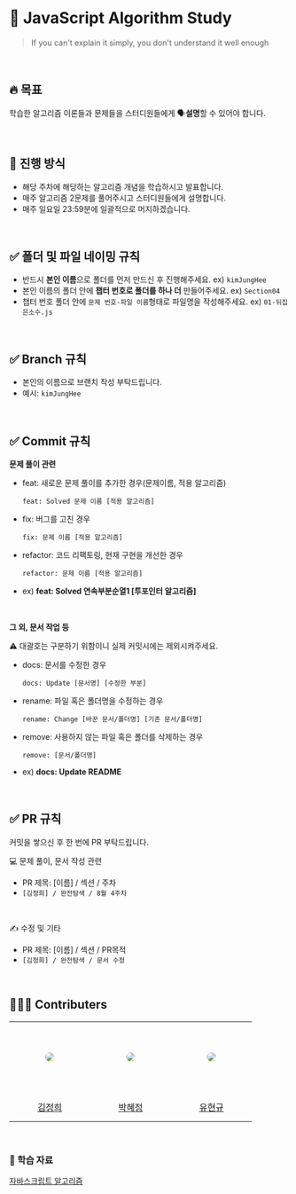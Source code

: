 # 💯 JavaScript Algorithm Study

> If you can't explain it simply, you don't understand it well enough

<br>

## 🔥 목표

학습한 알고리즘 이론들과 문제들을 스터디원들에게 🗣**설명**할 수 있어야 합니다.

<br>

## 📌 진행 방식

- 해당 주차에 해당하는 알고리즘 개념을 학습하시고 발표합니다.
- 매주 알고리즘 2문제를 풀어주시고 스터디원들에게 설명합니다.
- 매주 일요일 23:59분에 일괄적으로 머지하겠습니다.

<br>

## ✅ 폴더 및 파일 네이밍 규칙

- 반드시 **본인 이름**으로 폴더를 먼저 만드신 후 진행해주세요. ex) `kimJungHee`
- 본인 이름의 폴더 안에 **챕터 번호로 폴더를 하나 더** 만들어주세요. ex) `Section04`
- 챕터 번호 폴더 안에 `문제 번호-파일 이름`형태로 파일명을 작성해주세요. ex) `01-뒤집은소수.js`

<br>

## ✅ Branch 규칙

- 본인의 이름으로 브랜치 작성 부탁드립니다.
- 예시: `kimJungHee`

<br>

## ✅ Commit 규칙

**문제 풀이 관련**

- feat: 새로운 문제 풀이를 추가한 경우(문제이름, 적용 알고리즘)

  ```
  feat: Solved 문제 이름 [적용 알고리즘]
  ```

- fix: 버그를 고친 경우

  ```
  fix: 문제 이름 [적용 알고리즘]
  ```

- refactor: 코드 리팩토링, 현재 구현을 개선한 경우

  ```
  refactor: 문제 이름 [적용 알고리즘]
  ```

- ex) **feat: Solved 연속부분순열1 [투포인터 알고리즘]**

<br>

**그 외, 문서 작업 등**

⚠️ 대괄호는 구분하기 위함이니 실제 커밋시에는 제외시켜주세요.

- docs: 문서를 수정한 경우
  ```
  docs: Update [문서명] [수정한 부분]
  ```
- rename: 파일 혹은 폴더명을 수정하는 경우
  ```
  rename: Change [바꾼 문서/폴더명] [기존 문서/폴더명]
  ```
- remove: 사용하지 않는 파일 혹은 폴더를 삭제하는 경우

  ```
  remove: [문서/폴더명]
  ```

- ex) **docs: Update README**

<br>

## ✅ PR 규칙

커밋을 쌓으신 후 한 번에 PR 부탁드립니다.

💻 문제 풀이, 문서 작성 관련

- PR 제목: [이름] / 섹션 / 주차
- `[김정희] / 완전탐색 / 8월 4주차 `

<br>

✍️ 수정 및 기타

- PR 제목: [이름] / 섹션 / PR목적
- `[김정희] / 완전탐색 / 문서 수정`

<br>

## 👩🏻‍💻 Contributers

<table >
  <tr height="130px">
    <td align="center" width="130px">
      <a href="https://github.com/wjdgml3834"><img src="https://avatars.githubusercontent.com/u/88475978?v=4" style="border-radius:50%"/></a>
    </td>
    <td align="center" width="130px">
      <a href="https://github.com/hyejj19"><img src="https://avatars.githubusercontent.com/u/89173923?v=4" style="border-radius:50%" /></a>
    </td>
    <td align="center" width="130px">
      <a href="https://github.com/korean-davinci"><img src="https://avatars.githubusercontent.com/u/23098671?v=4" style="border-radius:50%"/></a>
    </td>
 
  </tr>
  <tr height="50px">
    <td align="center" width="130px">
      <a href="https://github.com/wjdgml3834">김정희</a>
    </td>
    <td align="center" width="130px">
      <a href="https://github.com/himyne">박혜정</a>
    </td>
    <td align="center" width="130px">
      <a href="https://github.com/sr0020">유현규</a>
    </td>
  </tr>
</table>

<br>

### 📙 학습 자료

[자바스크립트 알고리즘](https://www.inflearn.com/course/%EC%9E%90%EB%B0%94%EC%8A%A4%ED%81%AC%EB%A6%BD%ED%8A%B8-%EC%95%8C%EA%B3%A0%EB%A6%AC%EC%A6%98-%EB%AC%B8%EC%A0%9C%ED%92%80%EC%9D%B4/dashboard)
